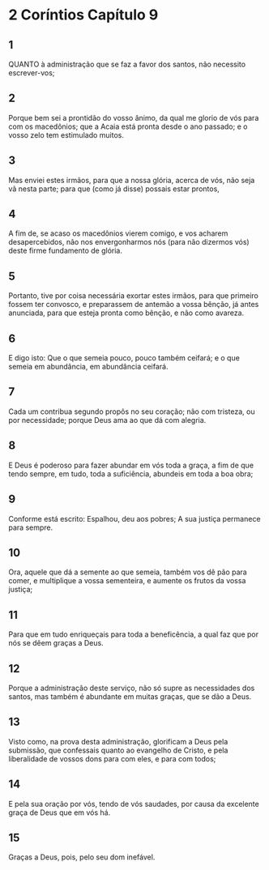 # 2 Coríntios Capítulo 9

## 1
QUANTO à administração que se faz a favor dos santos, não necessito escrever-vos;

## 2
Porque bem sei a prontidão do vosso ânimo, da qual me glorio de vós para com os macedônios; que a Acaia está pronta desde o ano passado; e o vosso zelo tem estimulado muitos.

## 3
Mas enviei estes irmãos, para que a nossa glória, acerca de vós, não seja vã nesta parte; para que (como já disse) possais estar prontos,

## 4
A fim de, se acaso os macedônios vierem comigo, e vos acharem desapercebidos, não nos envergonharmos nós (para não dizermos vós) deste firme fundamento de glória.

## 5
Portanto, tive por coisa necessária exortar estes irmãos, para que primeiro fossem ter convosco, e preparassem de antemão a vossa bênção, já antes anunciada, para que esteja pronta como bênção, e não como avareza.

## 6
E digo isto: Que o que semeia pouco, pouco também ceifará; e o que semeia em abundância, em abundância ceifará.

## 7
Cada um contribua segundo propôs no seu coração; não com tristeza, ou por necessidade; porque Deus ama ao que dá com alegria.

## 8
E Deus é poderoso para fazer abundar em vós toda a graça, a fim de que tendo sempre, em tudo, toda a suficiência, abundeis em toda a boa obra;

## 9
Conforme está escrito: Espalhou, deu aos pobres; A sua justiça permanece para sempre.

## 10
Ora, aquele que dá a semente ao que semeia, também vos dê pão para comer, e multiplique a vossa sementeira, e aumente os frutos da vossa justiça;

## 11
Para que em tudo enriqueçais para toda a beneficência, a qual faz que por nós se dêem graças a Deus.

## 12
Porque a administração deste serviço, não só supre as necessidades dos santos, mas também é abundante em muitas graças, que se dão a Deus.

## 13
Visto como, na prova desta administração, glorificam a Deus pela submissão, que confessais quanto ao evangelho de Cristo, e pela liberalidade de vossos dons para com eles, e para com todos;

## 14
E pela sua oração por vós, tendo de vós saudades, por causa da excelente graça de Deus que em vós há.

## 15
Graças a Deus, pois, pelo seu dom inefável.

